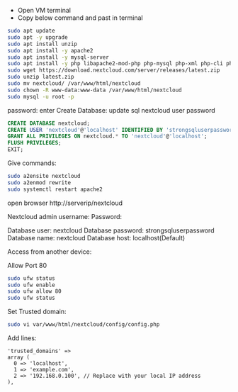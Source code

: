 - Open VM terminal
- Copy below command and past in terminal
```sh 
sudo apt update
sudo apt -y upgrade
sudo apt install unzip
sudo apt install -y apache2
sudo apt install -y mysql-server
sudo apt install -y php libapache2-mod-php php-mysql php-xml php-cli php-cgi php-mbstring php-gd php-curl php-zip
sudo wget https://download.nextcloud.com/server/releases/latest.zip
sudo unzip latest.zip
sudo mv nextcloud/ /var/www/html/nextcloud
sudo chown -R www-data:www-data /var/www/html/nextcloud
sudo mysql -u root -p
```
password: enter
Create Database:
update sql nextcloud user password
```sql
CREATE DATABASE nextcloud;
CREATE USER 'nextcloud'@'localhost' IDENTIFIED BY 'strongsqluserpassword';
GRANT ALL PRIVILEGES ON nextcloud.* TO 'nextcloud'@'localhost';
FLUSH PRIVILEGES;
EXIT; 
```
Give commands:
```sh
sudo a2ensite nextcloud
sudo a2enmod rewrite
sudo systemctl restart apache2
```
open browser 
http://serverip/nextcloud

Nextcloud admin
username: <nextcloud-admin-username>
Password: <nextcloud-admin-password>

Database user: nextcloud
Database password: strongsqluserpassword
Database name: nextcloud
Database host: localhost(Default)
  
Access from another device:

Allow Port 80
```sh
sudo ufw status
sudo ufw enable
sudo ufw allow 80
sudo ufw status
```
Set Trusted domain:
```sh
sudo vi var/www/html/nextcloud/config/config.php
```
Add lines:
```
'trusted_domains' =>
array (
  0 => 'localhost',
  1 => 'example.com',
  2 => '192.168.0.100', // Replace with your local IP address
),
```
